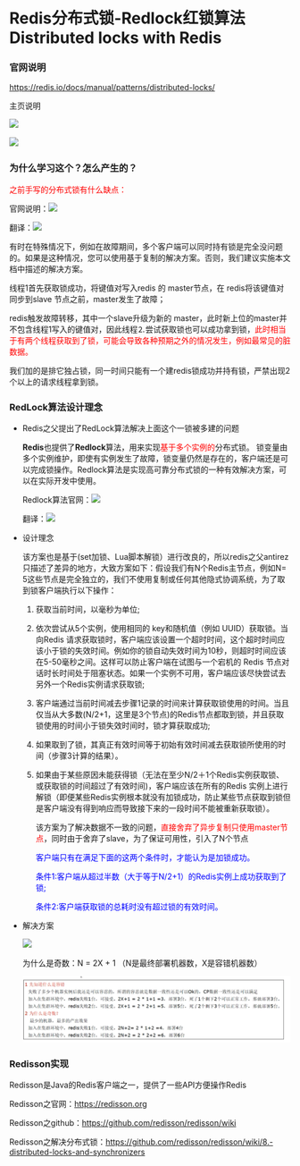 # Redis分布式锁-Redlock红锁算法 Distributed locks with Redis

### 官网说明

https://redis.io/docs/manual/patterns/distributed-locks/

主页说明

![](images/3.RedLock.jpg)

![](images/4.官网翻译.jpg)

### 为什么学习这个？怎么产生的？

<font color = 'red'>之前手写的分布式锁有什么缺点：</font>

官网说明：![](images/5.基于故障转移的实施是不够的.jpg)

翻译：![](images/6.翻译.jpg)

有时在特殊情况下，例如在故障期间，多个客户端可以同时持有锁是完全没问题的。如果是这种情况，您可以使用基于复制的解决方案。否则，我们建议实施本文档中描述的解决方案。

线程1首先获取锁成功，将键值对写入redis 的 master节点，在 redis将该键值对同步到slave 节点之前，master发生了故障；

redis触发故障转移，其中一个slave升级为新的 master，此时新上位的master并不包含线程1写入的键值对，因此线程⒉尝试获取锁也可以成功拿到锁，<font color = 'red'>此时相当于有两个线程获取到了锁，可能会导致各种预期之外的情况发生，例如最常见的脏数据。</font>

我们加的是排它独占锁，同一时间只能有一个建redis锁成功并持有锁，严禁出现2个以上的请求线程拿到锁。

### RedLock算法设计理念

- Redis之父提出了RedLock算法解决上面这个一锁被多建的问题

  **Redis**也提供了**Redlock**算法，用来实现<font color = 'red'>基于多个实例的</font>分布式锁。
  锁变量由多个实例维护，即使有实例发生了故障，锁变量仍然是存在的，客户端还是可以完成锁操作。Redlock算法是实现高可靠分布式锁的一种有效解决方案，可以在实际开发中使用。

  Redlock算法官网：![](images/8.RedLock算法.jpg)

  翻译：![](images/9.翻译.jpg)

- 设计理念

  该方案也是基于(set加锁、Lua脚本解锁）进行改良的，所以redis之父antirez只描述了差异的地方，大致方案如下：假设我们有N个Redis主节点，例如N= 5这些节点是完全独立的，我们不使用复制或任何其他隐式协调系统，为了取到锁客户端执行以下操作：

  1. 获取当前时间，以毫秒为单位;

  2. 依次尝试从5个实例，使用相同的 key和随机值（例如 UUID）获取锁。当向Redis 请求获取锁时，客户端应该设置一个超时时间，这个超时时间应该小于锁的失效时间。例如你的锁自动失效时间为10秒，则超时时间应该在5-50毫秒之间。这样可以防止客户端在试图与一个宕机的 Redis 节点对话时长时间处于阻塞状态。如果一个实例不可用，客户端应该尽快尝试去另外一个Redis实例请求获取锁;

  3. 客户端通过当前时间减去步骤1记录的时间来计算获取锁使用的时间。当且仅当从大多数(N/2+1，这里是3个节点)的Redis节点都取到锁，并且获取锁使用的时间小于锁失效时间时，锁才算获取成功;

  4. 如果取到了锁，其真正有效时间等于初始有效时间减去获取锁所使用的时间（步骤3计算的结果）。

  5. 如果由于某些原因未能获得锁（无法在至少N/2＋1个Redis实例获取锁、或获取锁的时间超过了有效时间)，客户端应该在所有的Redis 实例上进行解锁（即便某些Redis实例根本就没有加锁成功，防止某些节点获取到锁但是客户端没有得到响应而导致接下来的一段时间不能被重新获取锁）。

     该方案为了解决数据不一致的问题，<font color = 'red'>直接舍弃了异步复制只使用master节点</font>，同时由于舍弃了slave，为了保证可用性，引入了N个节点

     <font color = 'blue'>客户端只有在满足下面的这两个条件时，才能认为是加锁成功。</font>

     <font color = 'blue'>条件1:客户端从超过半数（大于等于N/2+1）的Redis实例上成功获取到了锁;</font>

     <font color = 'blue'>条件2:客户端获取锁的总耗时没有超过锁的有效时间。</font>

- 解决方案

  ![](images/10解决方式.jpg)

  为什么是奇数：N = 2X + 1 （N是最终部署机器数，X是容错机器数）

  ![](images/redlock为什么是奇数台机器.png)

### Redisson实现

Redisson是Java的Redis客户端之一，提供了一些API方便操作Redis

Redisson之官网：https://redisson.org

Redisson之github：https://github.com/redisson/redisson/wiki

Redisson之解决分布式锁：https://github.com/redisson/redisson/wiki/8.-distributed-locks-and-synchronizers











